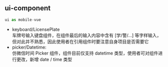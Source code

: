 ## ui-component

```javascript
ui as mobile-vue
```
- keyboard/LicensePlate  
  车牌号输入键盘组件，在组件最后的输入内容中含有 [学/警/...] 等字样输入，但对此并不熟悉，因此使用者在引用组件时要注意自身项目是否需要它
- picker/Datetime:    
  仿微信时间 Picker 组件，组件目前仅支持 datetime 类型，使用者可对组件进行更改，新增 date / time 类型
